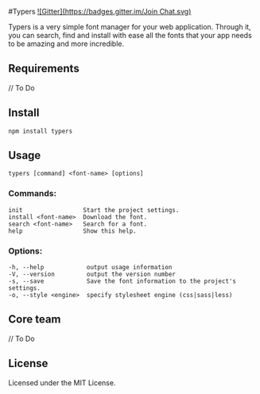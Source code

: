 #Typers
[![Gitter](https://badges.gitter.im/Join Chat.svg)](https://gitter.im/typers/typers?utm_source=badge&utm_medium=badge&utm_campaign=pr-badge&utm_content=badge)

Typers is a very simple font manager for your web application.
Through it, you can search, find and install with ease all the fonts that your
app needs to be amazing and more incredible.

## Requirements

// To Do

## Install

    npm install typers

## Usage

    typers [command] <font-name> [options]

### Commands:

    init                 Start the project settings.
    install <font-name>  Download the font.
    search <font-name>   Search for a font.
    help                 Show this help.

### Options:

    -h, --help            output usage information
    -V, --version         output the version number
    -s, --save            Save the font information to the project's settings.
    -o, --style <engine>  specify stylesheet engine (css|sass|less)


## Core team

// To Do

## License

Licensed under the MIT License.
